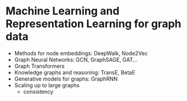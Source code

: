 # Machine Learning and Representation Learning for graph data

- Methods for node embeddings: DeepWalk, Node2Vec
- Graph Neural Networks: GCN, GraphSAGE, GAT…
- Graph Transformers
- Knowledge graphs and reasoning: TransE, BetaE
- Generative models for graphs: GraphRNN
- Scaling up to large graphs
    - consistency



